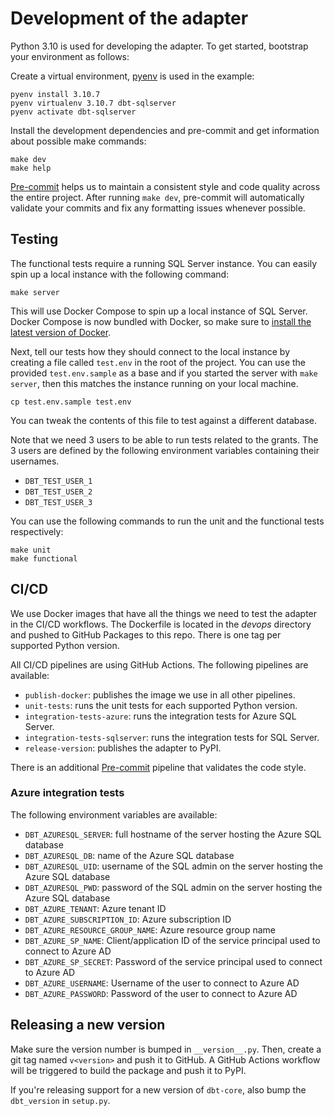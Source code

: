 # Development of the adapter

Python 3.10 is used for developing the adapter. To get started, bootstrap your environment as follows:

Create a virtual environment, [pyenv](https://github.com/pyenv/pyenv) is used in the example:

```shell
pyenv install 3.10.7
pyenv virtualenv 3.10.7 dbt-sqlserver
pyenv activate dbt-sqlserver
```

Install the development dependencies and pre-commit and get information about possible make commands:

```shell
make dev
make help
```

[Pre-commit](https://pre-commit.com/) helps us to maintain a consistent style and code quality across the entire project.
After running `make dev`, pre-commit will automatically validate your commits and fix any formatting issues whenever possible.

## Testing

The functional tests require a running SQL Server instance. You can easily spin up a local instance with the following command:

```shell
make server
```

This will use Docker Compose to spin up a local instance of SQL Server. Docker Compose is now bundled with Docker, so make sure to [install the latest version of Docker](https://docs.docker.com/get-docker/).

Next, tell our tests how they should connect to the local instance by creating a file called `test.env` in the root of the project.
You can use the provided `test.env.sample` as a base and if you started the server with `make server`, then this matches the instance running on your local machine.

```shell
cp test.env.sample test.env
```

You can tweak the contents of this file to test against a different database.

Note that we need 3 users to be able to run tests related to the grants.
The 3 users are defined by the following environment variables containing their usernames.

* `DBT_TEST_USER_1`
* `DBT_TEST_USER_2`
* `DBT_TEST_USER_3`

You can use the following commands to run the unit and the functional tests respectively:

```shell
make unit
make functional
```

## CI/CD

We use Docker images that have all the things we need to test the adapter in the CI/CD workflows.
The Dockerfile is located in the *devops* directory and pushed to GitHub Packages to this repo.
There is one tag per supported Python version.

All CI/CD pipelines are using GitHub Actions. The following pipelines are available:

* `publish-docker`: publishes the image we use in all other pipelines.
* `unit-tests`: runs the unit tests for each supported Python version.
* `integration-tests-azure`: runs the integration tests for Azure SQL Server.
* `integration-tests-sqlserver`: runs the integration tests for SQL Server.
* `release-version`: publishes the adapter to PyPI.

There is an additional [Pre-commit](https://pre-commit.ci/) pipeline that validates the code style.

### Azure integration tests

The following environment variables are available:

* `DBT_AZURESQL_SERVER`: full hostname of the server hosting the Azure SQL database
* `DBT_AZURESQL_DB`: name of the Azure SQL database
* `DBT_AZURESQL_UID`: username of the SQL admin on the server hosting the Azure SQL database
* `DBT_AZURESQL_PWD`: password of the SQL admin on the server hosting the Azure SQL database
* `DBT_AZURE_TENANT`: Azure tenant ID
* `DBT_AZURE_SUBSCRIPTION_ID`: Azure subscription ID
* `DBT_AZURE_RESOURCE_GROUP_NAME`: Azure resource group name
* `DBT_AZURE_SP_NAME`: Client/application ID of the service principal used to connect to Azure AD
* `DBT_AZURE_SP_SECRET`: Password of the service principal used to connect to Azure AD
* `DBT_AZURE_USERNAME`: Username of the user to connect to Azure AD
* `DBT_AZURE_PASSWORD`: Password of the user to connect to Azure AD

## Releasing a new version

Make sure the version number is bumped in `__version__.py`. Then, create a git tag named `v<version>` and push it to GitHub.
A GitHub Actions workflow will be triggered to build the package and push it to PyPI. 

If you're releasing support for a new version of `dbt-core`, also bump the `dbt_version` in `setup.py`.
